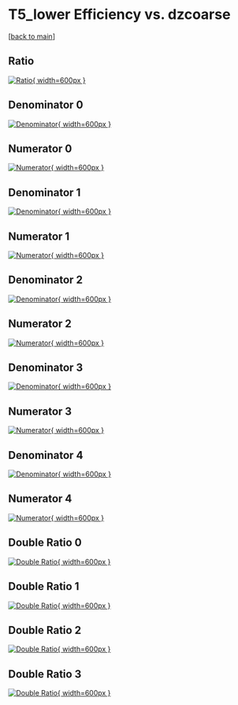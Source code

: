 # T5_lower Efficiency vs. dzcoarse

[[back to main](./)]



## Ratio

[![Ratio](../mtv/var/T5_lower_base_13_-1_eff_dzcoarse.png){ width=600px }](../mtv/var/T5_lower_base_13_-1_eff_dzcoarse.pdf)

## Denominator 0

[![Denominator](../mtv/den/T5_lower_base_13_-1_eff_dzcoarse_den0.png){ width=600px }](../mtv/den/T5_lower_base_13_-1_eff_dzcoarse_den0.pdf)

## Numerator 0

[![Numerator](../mtv/num/T5_lower_base_13_-1_eff_dzcoarse_num0.png){ width=600px }](../mtv/num/T5_lower_base_13_-1_eff_dzcoarse_num0.pdf)

## Denominator 1

[![Denominator](../mtv/den/T5_lower_base_13_-1_eff_dzcoarse_den1.png){ width=600px }](../mtv/den/T5_lower_base_13_-1_eff_dzcoarse_den1.pdf)

## Numerator 1

[![Numerator](../mtv/num/T5_lower_base_13_-1_eff_dzcoarse_num1.png){ width=600px }](../mtv/num/T5_lower_base_13_-1_eff_dzcoarse_num1.pdf)

## Denominator 2

[![Denominator](../mtv/den/T5_lower_base_13_-1_eff_dzcoarse_den2.png){ width=600px }](../mtv/den/T5_lower_base_13_-1_eff_dzcoarse_den2.pdf)

## Numerator 2

[![Numerator](../mtv/num/T5_lower_base_13_-1_eff_dzcoarse_num2.png){ width=600px }](../mtv/num/T5_lower_base_13_-1_eff_dzcoarse_num2.pdf)

## Denominator 3

[![Denominator](../mtv/den/T5_lower_base_13_-1_eff_dzcoarse_den3.png){ width=600px }](../mtv/den/T5_lower_base_13_-1_eff_dzcoarse_den3.pdf)

## Numerator 3

[![Numerator](../mtv/num/T5_lower_base_13_-1_eff_dzcoarse_num3.png){ width=600px }](../mtv/num/T5_lower_base_13_-1_eff_dzcoarse_num3.pdf)

## Denominator 4

[![Denominator](../mtv/den/T5_lower_base_13_-1_eff_dzcoarse_den4.png){ width=600px }](../mtv/den/T5_lower_base_13_-1_eff_dzcoarse_den4.pdf)

## Numerator 4

[![Numerator](../mtv/num/T5_lower_base_13_-1_eff_dzcoarse_num4.png){ width=600px }](../mtv/num/T5_lower_base_13_-1_eff_dzcoarse_num4.pdf)

## Double Ratio 0

[![Double Ratio](../mtv/ratio/T5_lower_base_13_-1_eff_dzcoarse_ratio0.png){ width=600px }](../mtv/ratio/T5_lower_base_13_-1_eff_dzcoarse_ratio0.pdf)

## Double Ratio 1

[![Double Ratio](../mtv/ratio/T5_lower_base_13_-1_eff_dzcoarse_ratio1.png){ width=600px }](../mtv/ratio/T5_lower_base_13_-1_eff_dzcoarse_ratio1.pdf)

## Double Ratio 2

[![Double Ratio](../mtv/ratio/T5_lower_base_13_-1_eff_dzcoarse_ratio2.png){ width=600px }](../mtv/ratio/T5_lower_base_13_-1_eff_dzcoarse_ratio2.pdf)

## Double Ratio 3

[![Double Ratio](../mtv/ratio/T5_lower_base_13_-1_eff_dzcoarse_ratio3.png){ width=600px }](../mtv/ratio/T5_lower_base_13_-1_eff_dzcoarse_ratio3.pdf)

